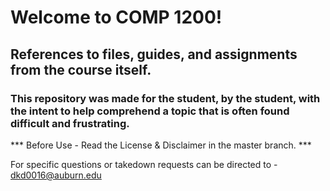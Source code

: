 # Welcome to COMP 1200!
## References to files, guides, and assignments from the course itself.
### This repository was made for the student, by the student, with the intent to help comprehend a topic that is often found difficult and frustrating.
*** Before Use - Read the License & Disclaimer in the master branch. ***

For specific questions or takedown requests can be directed to - dkd0016@auburn.edu
